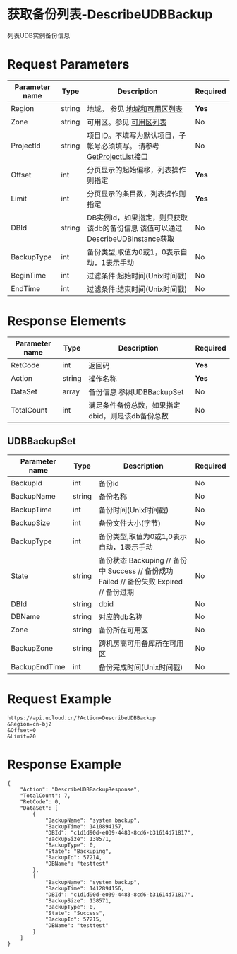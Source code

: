 # 获取备份列表-DescribeUDBBackup

列表UDB实例备份信息

# Request Parameters
|Parameter name|Type|Description|Required|
|---|---|---|---|
|Region|string|地域。 参见 [地域和可用区列表](api/summary/regionlist)|**Yes**|
|Zone|string|可用区。参见 [可用区列表](api/summary/regionlist)|No|
|ProjectId|string|项目ID。不填写为默认项目，子帐号必须填写。 请参考[GetProjectList接口](api/summary/get_project_list)|No|
|Offset|int|分页显示的起始偏移，列表操作则指定|**Yes**|
|Limit|int|分页显示的条目数，列表操作则指定|**Yes**|
|DBId|string|DB实例Id，如果指定，则只获取该db的备份信息 该值可以通过DescribeUDBInstance获取|No|
|BackupType|int|备份类型,取值为0或1，0表示自动，1表示手动|No|
|BeginTime|int|过滤条件:起始时间(Unix时间戳)|No|
|EndTime|int|过滤条件:结束时间(Unix时间戳)|No|

# Response Elements
|Parameter name|Type|Description|Required|
|---|---|---|---|
|RetCode|int|返回码|**Yes**|
|Action|string|操作名称|**Yes**|
|DataSet|array|备份信息 参照UDBBackupSet|No|
|TotalCount|int|满足条件备份总数，如果指定dbid，则是该db备份总数|No|

## UDBBackupSet
|Parameter name|Type|Description|Required|
|---|---|---|---|
|BackupId|int|备份id|No|
|BackupName|string|备份名称|No|
|BackupTime|int|备份时间(Unix时间戳)|No|
|BackupSize|int|备份文件大小(字节)|No|
|BackupType|int|备份类型,取值为0或1,0表示自动，1表示手动|No|
|State|string|备份状态 Backuping // 备份中 Success // 备份成功 Failed // 备份失败 Expired // 备份过期|No|
|DBId|string|dbid|No|
|DBName|string|对应的db名称|No|
|Zone|string|备份所在可用区|No|
|BackupZone|string|跨机房高可用备库所在可用区|No|
|BackupEndTime|int|备份完成时间(Unix时间戳)|No|

# Request Example
```
https://api.ucloud.cn/?Action=DescribeUDBBackup
&Region=cn-bj2
&Offset=0
&Limit=20
```

# Response Example
```
{
    "Action": "DescribeUDBBackupResponse", 
    "TotalCount": 7, 
    "RetCode": 0, 
    "DataSet": [
        {
            "BackupName": "system backup", 
            "BackupTime": 1410894157, 
            "DBId": "c1d1d90d-e039-4483-8cd6-b31614d71817", 
            "BackupSize": 138571, 
            "BackupType": 0, 
            "State": "Backuping", 
            "BackupId": 57214, 
            "DBName": "testtest"
        }, 
        {
            "BackupName": "system backup", 
            "BackupTime": 1412894156, 
            "DBId": "c1d1d90d-e039-4483-8cd6-b31614d71817", 
            "BackupSize": 138571, 
            "BackupType": 0, 
            "State": "Success", 
            "BackupId": 57215, 
            "DBName": "testtest"
        }
    ]
}
```

